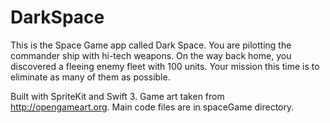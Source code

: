# DarkSpace
This is the Space Game app called Dark Space.
You are pilotting the commander ship with hi-tech weapons. On the way back home, you discovered a fleeing enemy fleet with 100 units. Your mission this time is to eliminate as many of them as possible.

Built with SpriteKit and Swift 3. Game art taken from http://opengameart.org. Main code files are in spaceGame directory.
